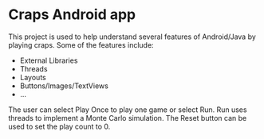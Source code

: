 # Craps Android app

This project is used to help understand several features of Android/Java by playing craps. Some of the features include:

* External Libraries
* Threads
* Layouts
* Buttons/Images/TextViews
* ...

The user can select Play Once to play one game or select Run.
Run uses threads to implement a Monte Carlo simulation.
The Reset button can be used to set the play count to 0.
